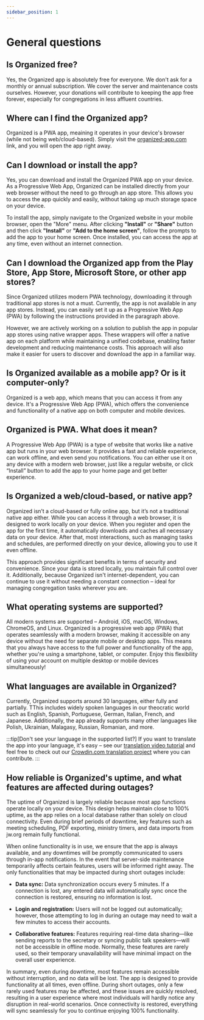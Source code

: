 ```yaml
---
sidebar_position: 1
---
```


# General questions

## Is Organized free?

Yes, the Organized app is absolutely free for everyone. We don't ask for a monthly or annual subscription. We cover the server and maintenance costs ourselves. However, your donations will contribute to keeping the app free forever, especially for congregations in less affluent countries.

## Where can I find the Organized app?

Organized is a PWA app, meaining it operates in your device's browser (while not being web/cloud-based). Simply visit the [organized-app.com](https://organized-app.com) link, and you will open the app right away.

## Can I download or install the app?

Yes, you can download and install the Organized PWA app on your device. As a Progressive Web App, Organized can be installed directly from your web browser without the need to go through an app store. This allows you to access the app quickly and easily, without taking up much storage space on your device. 

To install the app, simply navigate to the Organized website in your mobile browser, open the "More" menu. After clicking **"Install"** or **"Share"** button and then click **"Install"** or **"Add to the home screen"**, follow the prompts to add the app to your home screen. Once installed, you can access the app at any time, even without an internet connection.

## Can I download the Organized app from the Play Store, App Store, Microsoft Store, or other app stores?

Since Organized utilizes modern PWA technology, downloading it through traditional app stores is not a must. Currently, the app is not available in any app stores. Instead, you can easily set it up as a Progressive Web App (PWA) by following the instructions provided in the paragraph above.

However, we are actively working on a solution to publish the app in popular app stores using native wrapper apps. These wrappers will offer a native app on each platform while maintaining a unified codebase, enabling faster development and reducing maintenance costs. This approach will also make it easier for users to discover and download the app in a familiar way.

## Is Organized available as a mobile app? Or is it computer-only? 

Organized is a web app, which means that you can access it from any device. It's a Progressive Web App (PWA), which offers the convenience and functionality of a native app on both computer and mobile devices.

## Organized is PWA. What does it mean? 

A Progressive Web App (PWA) is a type of website that works like a native app but runs in your web browser. It provides a fast and reliable experience, can work offline, and even send you notifications. You can either use it on any device with a modern web browser, just like a regular website, or click “Install” button to add the app to your home page and get better experience.

## Is Organized a web/cloud-based, or native app?

Organized isn’t a cloud-based or fully online app, but it’s not a traditional native app either. While you can access it through a web browser, it is designed to work locally on your device. When you register and open the app for the first time, it automatically downloads and caches all necessary data on your device. After that, most interactions, such as managing tasks and schedules, are performed directly on your device, allowing you to use it even offline.

This approach provides significant benefits in terms of security and convenience. Since your data is stored locally, you maintain full control over it. Additionally, because Organized isn't internet-dependent, you can continue to use it without needing a constant connection – ideal for managing congregation tasks wherever you are.

## What operating systems are supported?

All modern systems are supported – Android, iOS, macOS, Windows, ChromeOS, and Linux. Organized is a progressive web app (PWA) that operates seamlessly with a modern browser, making it accessible on any device without the need for separate mobile or desktop apps. This means that you always have access to the full power and functionality of the app, whether you're using a smartphone, tablet, or computer. Enjoy this flexibility of using your account on multiple desktop or mobile devices simultaneously!

## What languages are available in Organized?

Currently, Organized supports around 30 languages, either fully and partially. TThis includes widely spoken languages in our theocratic world such as English, Spanish, Portuguese, German, Italian, French, and Japanese. Additionally, the app already supports many other languages like Polish, Ukrainian, Malagasy, Russian, Romanian, and more.

:::tip[Don't see your language in the supported list?]
If you want to translate the app into your language, it's easy – see our [translation video tutorial](https://www.youtube.com/watch?v=GG5q_NkfD6s) and feel free to check out our [Crowdin.com translation project](https://crowdin.com/project/organized) where you can contribute.
:::

## How reliable is Organized's uptime, and what features are affected during outages?

The uptime of Organized is largely reliable because most app functions operate locally on your device. This design helps maintain close to 100% uptime, as the app relies on a local database rather than solely on cloud connectivity. Even during brief periods of downtime, key features such as meeting scheduling, PDF exporting, ministry timers, and data imports from jw.org remain fully functional.

When online functionality is in use, we ensure that the app is always available, and any downtimes will be promptly communicated to users through in-app notifications. In the event that server-side maintenance temporarily affects certain features, users will be informed right away. The only functionalities that may be impacted during short outages include:

- **Data sync:** Data synchronization occurs every 5 minutes. If a connection is lost, any entered data will automatically sync once the connection is restored, ensuring no information is lost.

- **Login and registration:** Users will not be logged out automatically; however, those attempting to log in during an outage may need to wait a few minutes to access their accounts.

- **Collaborative features:** Features requiring real-time data sharing—like sending reports to the secretary or syncing public talk speakers—will not be accessible in offline mode. Normally, these features are rarely used, so their temporary unavailability will have minimal impact on the overall user experience.

In summary, even during downtime, most features remain accessible without interruption, and no data will be lost. The app is designed to provide functionality at all times, even offline. During short outages, only a few rarely used features may be affected, and these issues are quickly resolved, resulting in a user experience where most individuals will hardly notice any disruption in real-world scenarios. Once connectivity is restored, everything will sync seamlessly for you to continue enjoying 100% functionality.
